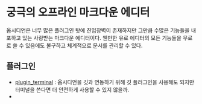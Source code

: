# 궁극의 오프라인 마크다운 에디터

옵시디언은 너무 많은 플러그인 탓에 진입장벽이 존재하지만 그만큼 수많은 기능들을 내포하고 있는 사랑받는 마크다운 에디터이다. 웬만한 유료 에디터의 모든 기능들을 무료로 쓸 수 있음에도 불구하고 체계적으로 문서를 관리할 수 있다.

## 플러그인

- [plugin_terminal](plugin_terminal.md) : 옵시디언을 깃과 연동하기 위해 깃 플러그인을 사용해도 되지만 터미널을 쓴다면 더 안전하게 사용할 수 있지 않을까.
- 